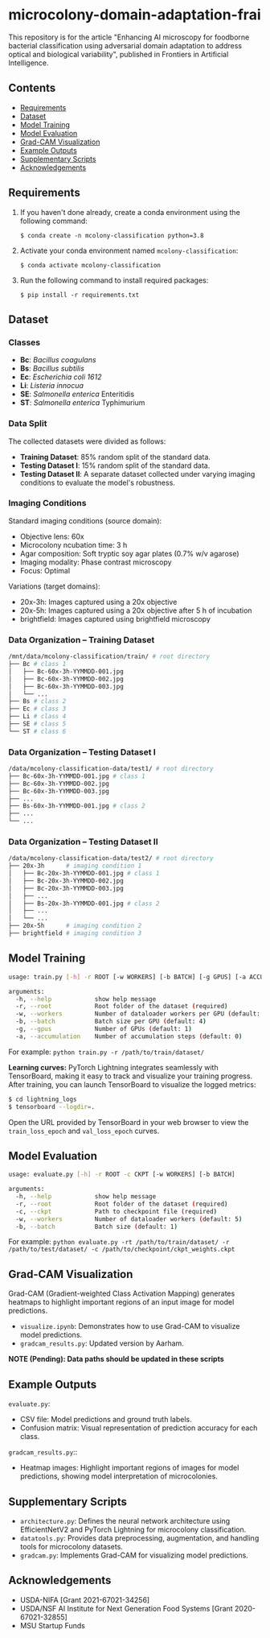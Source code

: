 # microcolony-domain-adaptation-frai

This repository is for the article "Enhancing AI microscopy for foodborne bacterial classification using adversarial domain adaptation to address optical and biological variability", published in Frontiers in Artificial Intelligence.


## Contents

- [Requirements](#requirements)
- [Dataset](#dataset)
- [Model Training](#model-training)
- [Model Evaluation](#model-evaluation)
- [Grad-CAM Visualization](#grad-cam-visualization)
- [Example Outputs](#example-outputs)
- [Supplementary Scripts](#supplementary-scripts)
- [Acknowledgements](#acknowledgements)


## Requirements 

1. If you haven't done already, create a conda environment using the following command:
  
    ```
    $ conda create -n mcolony-classification python=3.8
    ```

2. Activate your conda environment named `mcolony-classification`: 

    ```
    $ conda activate mcolony-classification
    ```

3. Run the following command to install required packages:

    ```
    $ pip install -r requirements.txt
    ```


## Dataset

### Classes

- **Bc**: *Bacillus coagulans*
- **Bs**: *Bacillus subtilis*
- **Ec**: *Escherichia coli 1612*
- **Li**: *Listeria innocua*
- **SE**: *Salmonella enterica* Enteritidis
- **ST**: *Salmonella enterica* Typhimurium


### Data Split

The collected datasets were divided as follows:

- **Training Dataset**: 85% random split of the standard data.
- **Testing Dataset I**: 15% random split of the standard data.
- **Testing Dataset II**: A separate dataset collected under varying imaging conditions to evaluate the model's robustness.


### Imaging Conditions

Standard imaging conditions (source domain):

- Objective lens: 60x
- Microcolony ncubation time: 3 h
- Agar composition: Soft tryptic soy agar plates (0.7% w/v agarose)
- Imaging modality: Phase contrast microscopy
- Focus: Optimal

Variations (target domains):
- 20x-3h: Images captured using a 20x objective
- 20x-5h: Images captured using a 20x objective after 5 h of incubation
- brightfield: Images captured using brightfield microscopy


### Data Organization – Training Dataset

```bash
/mnt/data/mcolony-classification/train/ # root directory
├── Bc # class 1
│   ├── Bc-60x-3h-YYMMDD-001.jpg
│   ├── Bc-60x-3h-YYMMDD-002.jpg
│   ├── Bc-60x-3h-YYMMDD-003.jpg
│   └── ...
├── Bs # class 2
├── Ec # class 3
├── Li # class 4
├── SE # class 5
└── ST # class 6

```


### Data Organization – Testing Dataset I

```bash
/data/mcolony-classification-data/test1/ # root directory
├── Bc-60x-3h-YYMMDD-001.jpg # class 1
├── Bc-60x-3h-YYMMDD-002.jpg
├── Bc-60x-3h-YYMMDD-003.jpg
├── ...
├── Bs-60x-3h-YYMMDD-001.jpg # class 2
├── ...
└── ...

```


### Data Organization – Testing Dataset II

```bash
/data/mcolony-classification-data/test2/ # root directory
├── 20x-3h      # imaging condition 1
│   ├── Bc-20x-3h-YYMMDD-001.jpg # class 1
│   ├── Bc-20x-3h-YYMMDD-002.jpg
│   ├── Bc-20x-3h-YYMMDD-003.jpg
│   ├── ...
│   ├── Bs-20x-3h-YYMMDD-001.jpg # class 2
│   ├── ...
│   └── ...
├── 20x-5h      # imaging condition 2
├── brightfield # imaging condition 3

```


## Model Training

```bash
usage: train.py [-h] -r ROOT [-w WORKERS] [-b BATCH] [-g GPUS] [-a ACCUMULATION]

arguments:
  -h, --help            show help message
  -r, --root            Root folder of the dataset (required)
  -w, --workers         Number of dataloader workers per GPU (default: 5)
  -b, --batch           Batch size per GPU (default: 4)
  -g, --gpus            Number of GPUs (default: 1)
  -a, --accumulation    Number of accumulation steps (default: 0)
```

For example: `python train.py -r /path/to/train/dataset/`

**Learning curves:** PyTorch Lightning integrates seamlessly with TensorBoard, making it easy to track and visualize your training progress. After training, you can launch TensorBoard to visualize the logged metrics:

```bash
$ cd lightning_logs
$ tensorboard --logdir=.
```

Open the URL provided by TensorBoard in your web browser to view the `train_loss_epoch` and `val_loss_epoch` curves.


## Model Evaluation

```bash
usage: evaluate.py [-h] -r ROOT -c CKPT [-w WORKERS] [-b BATCH]

arguments:
  -h, --help            show help message
  -r, --root            Root folder of the dataset (required)
  -c, --ckpt            Path to checkpoint file (required)
  -w, --workers         Number of dataloader workers (default: 5)
  -b, --batch           Batch size (default: 1)
```

For example: `python evaluate.py -rt /path/to/train/dataset/ -r /path/to/test/dataset/ -c /path/to/checkpoint/ckpt_weights.ckpt`


## Grad-CAM Visualization

Grad-CAM (Gradient-weighted Class Activation Mapping) generates heatmaps to highlight important regions of an input image for model predictions.

- `visualize.ipynb`: Demonstrates how to use Grad-CAM to visualize model predictions.
- `gradcam_results.py`: Updated version by Aarham.

**NOTE (Pending): Data paths should be updated in these scripts**


## Example Outputs

`evaluate.py`:
- CSV file: Model predictions and ground truth labels.
- Confusion matrix: Visual representation of prediction accuracy for each class.


`gradcam_results.py`::
- Heatmap images: Highlight important regions of images for model predictions, showing model interpretation of microcolonies.


## Supplementary Scripts

- `architecture.py`: Defines the neural network architecture using EfficientNetV2 and PyTorch Lightning for microcolony classification.
- `datatools.py`: Provides data preprocessing, augmentation, and handling tools for microcolony datasets.
- `gradcam.py`: Implements Grad-CAM for visualizing model predictions.


## Acknowledgements

- USDA-NIFA [Grant 2021-67021-34256]
- USDA/NSF AI Institute for Next Generation Food Systems [Grant 2020-67021-32855]
- MSU Startup Funds
